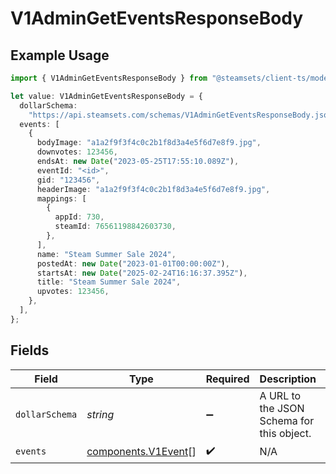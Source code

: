 # V1AdminGetEventsResponseBody

## Example Usage

```typescript
import { V1AdminGetEventsResponseBody } from "@steamsets/client-ts/models/components";

let value: V1AdminGetEventsResponseBody = {
  dollarSchema:
    "https://api.steamsets.com/schemas/V1AdminGetEventsResponseBody.json",
  events: [
    {
      bodyImage: "a1a2f9f3f4c0c2b1f8d3a4e5f6d7e8f9.jpg",
      downvotes: 123456,
      endsAt: new Date("2023-05-25T17:55:10.089Z"),
      eventId: "<id>",
      gid: "123456",
      headerImage: "a1a2f9f3f4c0c2b1f8d3a4e5f6d7e8f9.jpg",
      mappings: [
        {
          appId: 730,
          steamId: 76561198842603730,
        },
      ],
      name: "Steam Summer Sale 2024",
      postedAt: new Date("2023-01-01T00:00:00Z"),
      startsAt: new Date("2025-02-24T16:16:37.395Z"),
      title: "Steam Summer Sale 2024",
      upvotes: 123456,
    },
  ],
};
```

## Fields

| Field                                                               | Type                                                                | Required                                                            | Description                                                         | Example                                                             |
| ------------------------------------------------------------------- | ------------------------------------------------------------------- | ------------------------------------------------------------------- | ------------------------------------------------------------------- | ------------------------------------------------------------------- |
| `dollarSchema`                                                      | *string*                                                            | :heavy_minus_sign:                                                  | A URL to the JSON Schema for this object.                           | https://api.steamsets.com/schemas/V1AdminGetEventsResponseBody.json |
| `events`                                                            | [components.V1Event](../../models/components/v1event.md)[]          | :heavy_check_mark:                                                  | N/A                                                                 |                                                                     |